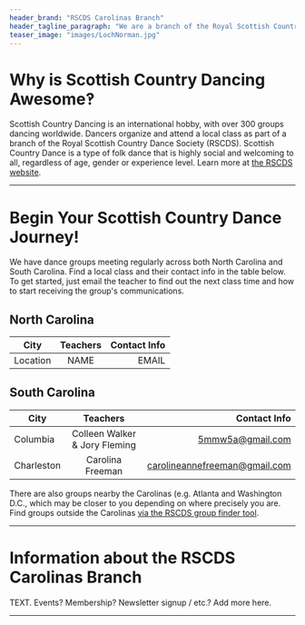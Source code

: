 ```yaml
---
header_brand: "RSCDS Carolinas Branch"
header_tagline_paragraph: "We are a branch of the Royal Scottish Country Dance Society, representing members from North Carolina and South Carolina. Learn about us and how to reach us below, we look forward to dancing with you soon!"
teaser_image: "images/LochNorman.jpg" 
---
```


# Why is Scottish Country Dancing Awesome‽

Scottish Country Dancing is an international hobby, with over 300 groups dancing worldwide. Dancers organize and attend a local class as part of a branch of the Royal Scottish Country Dance Society (RSCDS). Scottish Country Dance is a type of folk dance that is highly social and welcoming to all, regardless of age, gender or experience level. Learn more at [the RSCDS website](https://rscds.org/get-involved/new-scottish-country-dancing).

---

# Begin Your Scottish Country Dance Journey!

We have dance groups meeting regularly across both North Carolina and South Carolina. Find a local class and their contact info in the table below. To get started, just email the teacher to find out the next class time and how to start receiving the group's communications.


## North Carolina
| City         | Teachers | Contact Info |
|--------------|:-----:|-----------:|
| Location |  NAME |        EMAIL |

## South Carolina
| City         | Teachers | Contact Info |
|--------------|:-----:|-----------:|
| Columbia |  Colleen Walker & Jory Fleming | [5mmw5a@gmail.com](mailto:5mmw5a@gmail.com) |
| Charleston      |  Carolina Freeman |  [carolineannefreeman@gmail.com](mailto:carolineannefreeman@gmail.com) |

There are also groups nearby the Carolinas (e.g. Atlanta and Washington D.C., which may be closer to you depending on where precisely you are. Find groups outside the Carolinas [via the RSCDS group finder tool](https://rscds.org/branch-group-finder).

---

# Information about the RSCDS Carolinas Branch

TEXT. Events? Membership? Newsletter signup / etc.? Add more here. 

---

